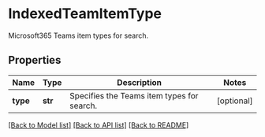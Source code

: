 # IndexedTeamItemType

Microsoft365 Teams item types for search.

## Properties
Name | Type | Description | Notes
------------ | ------------- | ------------- | -------------
**type** | **str** | Specifies the Teams item types for search. | [optional] 

[[Back to Model list]](../README.md#documentation-for-models) [[Back to API list]](../README.md#documentation-for-api-endpoints) [[Back to README]](../README.md)


